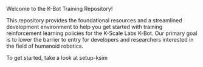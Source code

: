 Welcome to the K-Bot Training Repository!

This repository provides the foundational resources and a streamlined development environment to help you get started with training reinforcement learning policies for the K-Scale Labs K-Bot.
Our primary goal is to lower the barrier to entry for developers and researchers interested in the field of humanoid robotics.

To get started, take a look at setup-ksim
